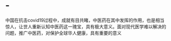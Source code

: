 # -
中国在抗击covid19过程中，成就有目共睹，中医药在其中发挥的作用，也是相当惊人，让世人重新认知中医药这一瑰宝，具有极大意义。面对现代医学难以解决的问题，推广中医药，对保护全球华人健康，具有重要的意义
